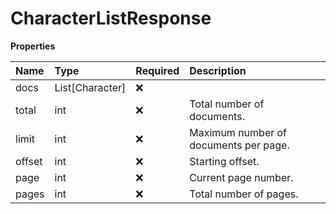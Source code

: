 # CharacterListResponse

**Properties**

| Name   | Type            | Required | Description                           |
| :----- | :-------------- | :------- | :------------------------------------ |
| docs   | List[Character] | ❌       |                                       |
| total  | int             | ❌       | Total number of documents.            |
| limit  | int             | ❌       | Maximum number of documents per page. |
| offset | int             | ❌       | Starting offset.                      |
| page   | int             | ❌       | Current page number.                  |
| pages  | int             | ❌       | Total number of pages.                |

<!-- This file was generated by liblab | https://liblab.com/ -->
